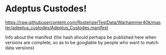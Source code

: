 # Adeptus Custodes!

https://raw.githubusercontent.com/RosterizerTestData/Warhammer40k/master/adeptus_custodes/Adeptus_Custodes.manifest

Info about the manifest (the hash should perhaps be published here when versions are complete, so as to be googlable by people who want to match data versions)
